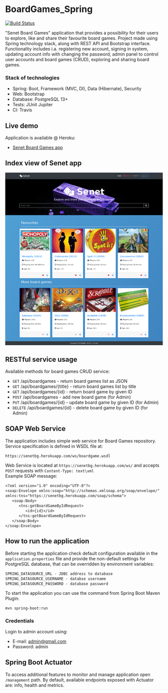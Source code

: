 # BoardGames_Spring
[![Build Status](https://travis-ci.com/AreXe/BoardGames_Spring.svg?branch=develop)](https://travis-ci.com/AreXe/BoardGames_Spring)

"Senet Board Games" application that provides a possibility for their users to explore, like and share their favourite board games. Project made using Spring technology stack, along with REST API and Bootstrap interface.<br/>
Functionality includes i.a. registering new account, signing in system, updating account info with changing the password, admin panel to control user accounts and board games (CRUD), exploring and sharing board games.

### Stack of technologies
* Spring: Boot, Framework (MVC, DI), Data (Hibernate), Security
* Web: Bootstrap
* Database: PostgreSQL 13+
* Tests: JUnit Jupiter
* CI: Travis

## Live demo
Application is available @ Heroku:
* [Senet Board Games app](https://senetbg.herokuapp.com/)

## Index view of Senet app
![senet-view](images/senet-view.png)

## RESTful service usage
Available methods for board games CRUD service:
* `GET` /api/boardgames - return board games list as JSON
* `GET` /api/boardgames/{title} - return board games list by title
* `GET` /api/boardgames/{id} - return board game by given ID
* `POST` /api/boardgames - add new board game (for Admin)
* `PUT` /api/boardgames/{id} - update board game by given ID (for Admin)
* `DELETE` /api/boardgames/{id} - delete board game by given ID (for Admin)

## SOAP Web Service
The application includes simple web service for Board Games repository.
Service specification is defined in WSDL file at:
```
https://senetbg.herokuapp.com/ws/boardgame.wsdl
```
Web Service is located at ``https://senetbg.herokuapp.com/ws/`` and accepts ``POST`` requests with ``Content-Type: text\xml``  
Example SOAP message:
```
<?xml version="1.0" encoding="UTF-8"?>
<soap:Envelope xmlns:soap="http://schemas.xmlsoap.org/soap/envelope/" xmlns:tns="https://senetbg.herokuapp.com/soap/schema">
   <soap:Body>
      <tns:getBoardGameByIdRequest>
         <id>{id}</id>
      </tns:getBoardGameByIdRequest>
   </soap:Body>
</soap:Envelope>
```

## How to run the application
Before starting the application check default configuration available in the `application.properties` file and provide the non-default settings for PostgreSQL database, that can be overridden by environment variables:
```
SPRING_DATASOURCE_URL - JDBC address to database
SPRING_DATASOURCE_USERNAME - databse username
SPRING_DATASOURCE_PASSWORD - database password
```
To start the application you can use the command from Spring Boot Maven Plugin:
```
mvn spring-boot:run
```
### Credentials
Login to admin account using:
* E-mail: admin@gmail.com
* Password: admin

## Spring Boot Actuator
To access additional features to monitor and manage application open `/management` path.
By default, available endpoints exposed with Actuator are: info, health and metrics.